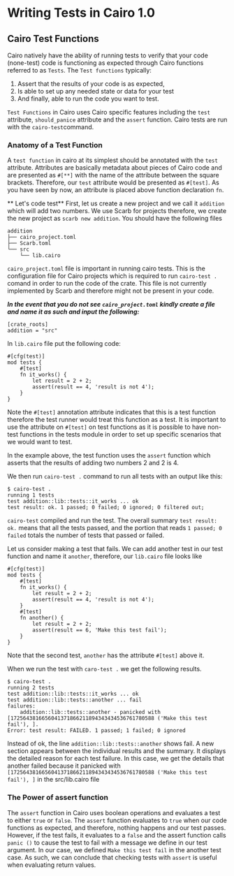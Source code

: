 # Writing Tests in Cairo 1.0 
## Cairo Test Functions
Cairo natively have the ability of running tests to verify that your code (none-test) code is functioning as expected through Cairo functions referred to as `Tests`. The `Test functions` typically:
1. Assert that the results of your code is as expected, 
2. Is able to set up any needed state or data for your test
3. And finally, able to run the code you want to test. 

`Test Functions` in Cairo uses Cairo specific features including the `test` attribute, `should_panice` attribute and the `assert` function. Cairo tests are run with the `cairo-test`command.

### Anatomy of a Test Function
A `test function` in cairo at its simplest should be annotated with the `test` attribute. Attributes are basically metadata about pieces of Cairo code and are presented as `#[**]` with the name of the attribute between the square brackets. Therefore, our  `test` attribute would be presented as `#[test]`. As you have seen by now, an attribute is placed above function declaration `fn`. 

** Let's code test**
First, let us create a new project and we call it `addition` which will add two numbers. We use Scarb for projects therefore, we create the new project as `scarb new addition`. You should have the following files
```
addition
├── cairo_project.toml
├── Scarb.toml
└── src
    └── lib.cairo
```
`cairo_project.toml` file is important in running cairo tests. This is the configuration file for Cairo projects which is required to run `cairo-test .` comand in order to run the code of the crate. This file is not currently implemented by Scarb and therefore might not be present in your code. 

***In the event that you do not see `cairo_project.toml` kindly create a file and name it as such and input the following:***
```
[crate_roots]
addition = "src"

```
In `lib.cairo` file put the following code: 

```
#[cfg(test)]
mod tests {
    #[test]
    fn it_works() {
        let result = 2 + 2;
        assert(result == 4, 'result is not 4');
    }
}
```
Note the `#[test]` annotation attribute  indicates that this is a test function therefore the test runner would treat this function as a test. It is important to use the attribute on `#[test]` on test functions as it is possible to have non-test functions in the tests module in order to set up specific scenarios that we would want to test. 

In the example above, the test function uses the `assert` function which asserts that the results of adding two numbers 2 and 2 is 4. 

We then run `cairo-test .` command to run all tests with an output like this:
```
$ cairo-test .
running 1 tests
test addition::lib::tests::it_works ... ok
test result: ok. 1 passed; 0 failed; 0 ignored; 0 filtered out;
```
`cairo-test` compiled and run the test. The overall summary `test result: ok.` means that all the tests passed, and the portion that reads `1 passed; 0 failed` totals the number of tests that passed or failed.

Let us consider making a test that fails. We can add another test in our test function and name it `another`, therefore, our `lib.cairo` file looks like 
```
#[cfg(test)]
mod tests {
    #[test]
    fn it_works() {
        let result = 2 + 2;
        assert(result == 4, 'result is not 4');
    }
    #[test]
    fn another() {
        let result = 2 + 2;
        assert(result == 6, 'Make this test fail');
    }
}

```
Note that the second test, `another` has the attribute `#[test]` above it.

When we run the test with `caro-test .` we get the following results. 

```
$ cairo-test .
running 2 tests
test addition::lib::tests::it_works ... ok
test addition::lib::tests::another ... fail
failures:
    addition::lib::tests::another - panicked with [1725643816656041371866211894343434536761780588 ('Make this test fail'), ].
Error: test result: FAILED. 1 passed; 1 failed; 0 ignored

```
Instead of ok, the line `addition::lib::tests::another` shows fail. A new section appears between the individual results and the summary. It displays the detailed reason for each test failure. In this case, we get the details that another failed because it panicked with `[1725643816656041371866211894343434536761780588 ('Make this test fail'), ]` in the src/lib.cairo file

### The Power of assert function

The `assert` function in Cairo uses boolean operations and evaluates a test to either `true` or `false`. The `assert` function evaluates to `true` when our code functions as expected, and therefore, nothing happens and our test passes. However, if the test fails, it evaluates to a `false` and the assert function calls `panic ()` to cause the test to fail with a message we define in our test argument. In our case, we defined `Make this test fail` in the another test case. As such, we can conclude that checking tests with `assert` is useful when evaluating return values. 
